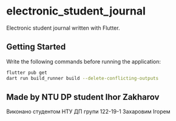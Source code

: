 # electronic_student_journal

Electronic student journal written with Flutter.

## Getting Started

Write the following commands before running the application:

```sh
flutter pub get
dart run build_runner build --delete-conflicting-outputs
```

## Made by NTU DP student Ihor Zakharov
Виконано студентом НТУ ДП групи 122-19-1 Захаровим Ігорем
